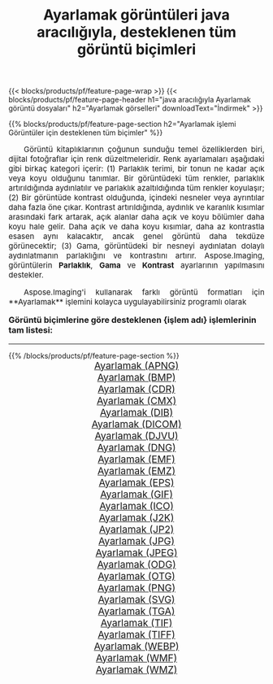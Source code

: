 ﻿---
title: Ayarlamak görüntüleri java aracılığıyla, desteklenen tüm görüntü biçimleri 
weight: 3920
url: /tr/java/adjust/ 
lang: tr
langdirlevel: 2
locales: zh-hans,ja,it,ru,de,es,fr,nl,id,lt,pl,pt,vi,tr,ko,zh-hant,ar,hi,th,sv,cs,uk,he
description: Aspose.Imaging'i kullanarak, java Aracılığıyla kolayca Ayarlamak görüntüleri oluşturabilirsiniz
---

{{< blocks/products/pf/feature-page-wrap >}}
{{< blocks/products/pf/feature-page-header h1="java aracılığıyla Ayarlamak görüntü dosyaları" h2="Ayarlamak görselleri" downloadText="İndirmek" >}}


{{% blocks/products/pf/feature-page-section  h2="Ayarlamak işlemi Görüntüler için desteklenen tüm biçimler" %}}
<p align="justify" style="text-indent:2em;font-size:15px;">
Görüntü kitaplıklarının çoğunun sunduğu temel özelliklerden biri, dijital fotoğraflar için renk düzeltmeleridir. Renk ayarlamaları aşağıdaki gibi birkaç kategori içerir: (1) Parlaklık terimi, bir tonun ne kadar açık veya koyu olduğunu tanımlar. Bir görüntüdeki tüm renkler, parlaklık artırıldığında aydınlatılır ve parlaklık azaltıldığında tüm renkler koyulaşır; (2) Bir görüntüde kontrast olduğunda, içindeki nesneler veya ayrıntılar daha fazla öne çıkar. Kontrast artırıldığında, aydınlık ve karanlık kısımlar arasındaki fark artarak, açık alanlar daha açık ve koyu bölümler daha koyu hale gelir. Daha açık ve daha koyu kısımlar, daha az kontrastla esasen aynı kalacaktır, ancak genel görüntü daha tekdüze görünecektir; (3) Gama, görüntüdeki bir nesneyi aydınlatan dolaylı aydınlatmanın parlaklığını ve kontrastını artırır. Aspose.Imaging, görüntülerin <b>Parlaklık</b>, <b>Gama</b> ve <b>Kontrast</b> ayarlarının yapılmasını destekler.
</p>
<p align="justify" style="text-indent:2em;font-size:15px;">
Aspose.Imaging'i kullanarak farklı görüntü formatları için **Ayarlamak** işlemini kolayca uygulayabilirsiniz programlı olarak
</p>
<h3 style="margin-top:16px;">
Görüntü biçimlerine göre desteklenen {işlem adı} işlemlerinin tam listesi:
</h3>
<hr/>
{{% /blocks/products/pf/feature-page-section %}}
<div class="container-fluid productfamilypage bg-gray">
    <div class="convertypes bg-gray agp-content section">
        <div class="container">
		<div class="row other-converters" style="gap: 10px;font-size: 19px;text-align:center;">
		    <div class='col-md-3 other-converter remove-lp remove-rp'><a href="/imaging/tr/java/adjust/apng/" style="padding:15px;">Ayarlamak (APNG)</a></div><div class='col-md-3 other-converter remove-lp remove-rp'><a href="/imaging/tr/java/adjust/bmp/" style="padding:15px;">Ayarlamak (BMP)</a></div><div class='col-md-3 other-converter remove-lp remove-rp'><a href="/imaging/tr/java/adjust/cdr/" style="padding:15px;">Ayarlamak (CDR)</a></div><div class='col-md-3 other-converter remove-lp remove-rp'><a href="/imaging/tr/java/adjust/cmx/" style="padding:15px;">Ayarlamak (CMX)</a></div><div class='col-md-3 other-converter remove-lp remove-rp'><a href="/imaging/tr/java/adjust/dib/" style="padding:15px;">Ayarlamak (DIB)</a></div><div class='col-md-3 other-converter remove-lp remove-rp'><a href="/imaging/tr/java/adjust/dicom/" style="padding:15px;">Ayarlamak (DICOM)</a></div><div class='col-md-3 other-converter remove-lp remove-rp'><a href="/imaging/tr/java/adjust/djvu/" style="padding:15px;">Ayarlamak (DJVU)</a></div><div class='col-md-3 other-converter remove-lp remove-rp'><a href="/imaging/tr/java/adjust/dng/" style="padding:15px;">Ayarlamak (DNG)</a></div><div class='col-md-3 other-converter remove-lp remove-rp'><a href="/imaging/tr/java/adjust/emf/" style="padding:15px;">Ayarlamak (EMF)</a></div><div class='col-md-3 other-converter remove-lp remove-rp'><a href="/imaging/tr/java/adjust/emz/" style="padding:15px;">Ayarlamak (EMZ)</a></div><div class='col-md-3 other-converter remove-lp remove-rp'><a href="/imaging/tr/java/adjust/eps/" style="padding:15px;">Ayarlamak (EPS)</a></div><div class='col-md-3 other-converter remove-lp remove-rp'><a href="/imaging/tr/java/adjust/gif/" style="padding:15px;">Ayarlamak (GIF)</a></div><div class='col-md-3 other-converter remove-lp remove-rp'><a href="/imaging/tr/java/adjust/ico/" style="padding:15px;">Ayarlamak (ICO)</a></div><div class='col-md-3 other-converter remove-lp remove-rp'><a href="/imaging/tr/java/adjust/j2k/" style="padding:15px;">Ayarlamak (J2K)</a></div><div class='col-md-3 other-converter remove-lp remove-rp'><a href="/imaging/tr/java/adjust/jp2/" style="padding:15px;">Ayarlamak (JP2)</a></div><div class='col-md-3 other-converter remove-lp remove-rp'><a href="/imaging/tr/java/adjust/jpg/" style="padding:15px;">Ayarlamak (JPG)</a></div><div class='col-md-3 other-converter remove-lp remove-rp'><a href="/imaging/tr/java/adjust/jpeg/" style="padding:15px;">Ayarlamak (JPEG)</a></div><div class='col-md-3 other-converter remove-lp remove-rp'><a href="/imaging/tr/java/adjust/odg/" style="padding:15px;">Ayarlamak (ODG)</a></div><div class='col-md-3 other-converter remove-lp remove-rp'><a href="/imaging/tr/java/adjust/otg/" style="padding:15px;">Ayarlamak (OTG)</a></div><div class='col-md-3 other-converter remove-lp remove-rp'><a href="/imaging/tr/java/adjust/png/" style="padding:15px;">Ayarlamak (PNG)</a></div><div class='col-md-3 other-converter remove-lp remove-rp'><a href="/imaging/tr/java/adjust/svg/" style="padding:15px;">Ayarlamak (SVG)</a></div><div class='col-md-3 other-converter remove-lp remove-rp'><a href="/imaging/tr/java/adjust/tga/" style="padding:15px;">Ayarlamak (TGA)</a></div><div class='col-md-3 other-converter remove-lp remove-rp'><a href="/imaging/tr/java/adjust/tif/" style="padding:15px;">Ayarlamak (TIF)</a></div><div class='col-md-3 other-converter remove-lp remove-rp'><a href="/imaging/tr/java/adjust/tiff/" style="padding:15px;">Ayarlamak (TIFF)</a></div><div class='col-md-3 other-converter remove-lp remove-rp'><a href="/imaging/tr/java/adjust/webp/" style="padding:15px;">Ayarlamak (WEBP)</a></div><div class='col-md-3 other-converter remove-lp remove-rp'><a href="/imaging/tr/java/adjust/wmf/" style="padding:15px;">Ayarlamak (WMF)</a></div><div class='col-md-3 other-converter remove-lp remove-rp'><a href="/imaging/tr/java/adjust/wmz/" style="padding:15px;">Ayarlamak (WMZ)</a></div>
                </div>
        </div>
    </div>
</div>
<br/>
